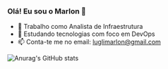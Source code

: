 ### Olá! Eu sou o Marlon 👋

- 🔭 Trabalho como Analista de Infraestrutura 
- 🌱 Estudando tecnologias com foco em DevOps
- 📫 Conta-te me no email: luglimarlon@gmail.com

![Anurag's GitHub stats](https://github-readme-stats.vercel.app/api?username=Marlonlugli&show_icons=true&theme=transparent)
